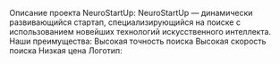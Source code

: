 Описание проекта NeuroStartUp:
NeuroStartUp — динамически развивающийся стартап, специализирующийся на поиске с 
использованием новейших технологий искусственного интеллекта. Наши преимущества:
Высокая точность поиска
Высокая скорость поиска
Низкая цена
Логотип:
 
